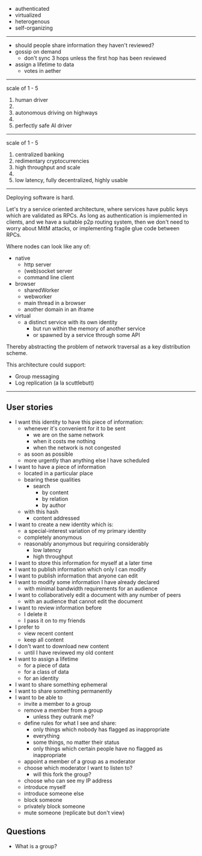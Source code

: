 
* authenticated
* virtualized
* heterogenous
* self-organizing

---


* should people share information they haven't reviewed?
* gossip on demand
  * don't sync 3 hops unless the first hop has been reviewed
* assign a lifetime to data
  * votes in aether

---

scale of 1 - 5

1. human driver
2.
3. autonomous driving on highways
4.
5. perfectly safe AI driver

---

scale of 1 - 5

1. centralized banking
2. redimentary cryptocurrencies
3. high throughput and scale
4. 
5. low latency, fully decentralized, highly usable

---

Deploying software is hard.

Let's try a service oriented architecture, where services have public keys which are validated as RPCs.
As long as authentication is implemented in clients, and we have a suitable p2p routing system, then we don't need to worry about MitM attacks, or implementing fragile glue code between RPCs.

Where nodes can look like any of:

* native
  * http server
  * (web)socket server
  * command line client
* browser
  * sharedWorker
  * webworker
  * main thread in a browser
  * another domain in an iframe
* virtual
  * a distinct service with its own identity
    * but run within the memory of another service
    * or spawned by a service through some API



Thereby abstracting the problem of network traversal as a key distribution scheme.

This architecture could support:

* Group messaging
* Log replication (a la scuttlebutt)

---

## User stories

* I want this identity to have this piece of information:
  * whenever it's convenient for it to be sent
    * we are on the same network
    * when it costs me nothing
    * when the network is not congested
  * as soon as possible
  * more urgently than anything else I have scheduled
* I want to have a piece of information
  * located in a particular place
  * bearing these qualities
    * search
      * by content
      * by relation
      * by author
  * with this hash
    * content addressed
* I want to create a new identity which is:
  * a special-interest variation of my primary identity
  * completely anonymous
  * reasonably anonymous but requiring considerably
    * low latency
    * high throughput
* I want to store this information for myself at a later time
* I want to publish information which only I can modify
* I want to publish information that anyone can edit
* I want to modify some information I have already declared
  * with minimal bandwidth requirements for an audience
* I want to collaboratively edit a document with any number of peers
  * with an audience that cannot edit the document
* I want to review information before
  * I delete it
  * I pass it on to my friends
* I prefer to
  * view recent content
  * keep all content
* I don't want to download new content
  * until I have reviewed my old content
* I want to assign a lifetime
  * for a piece of data
  * for a class of data
  * for an identity
* I want to share something ephemeral
* I want to share something permanently
* I want to be able to
  * invite a member to a group
  * remove a member from a group
    * unless they outrank me?
  * define rules for what I see and share:
    * only things which nobody has flagged as inappropriate
    * everything
    * some things, no matter their status
    * only things which certain people have no flagged as inappropriate
  * appoint a member of a group as a moderator
  * choose which moderator I want to listen to?
    - will this fork the group?
  * choose who can see my IP address
  * introduce myself
  * introduce someone else
  * block someone
  * privately block someone
  * mute someone (replicate but don't view)



## Questions

* What is a group?


